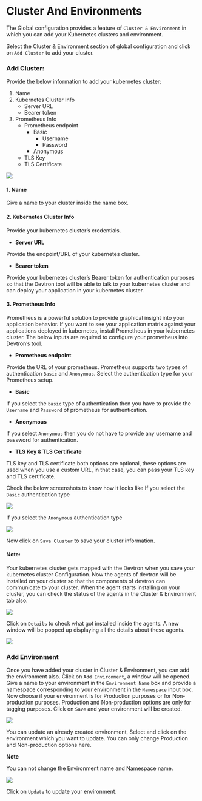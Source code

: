 # Cluster And Environments



The Global configuration provides a feature of `Cluster & Environment` in which you can add your Kubernetes clusters and environment.

Select the Cluster & Environment section of global configuration and click on `Add Cluster` to add your cluster.

### Add Cluster:

Provide the below information to add your kubernetes cluster:



1. Name
2. Kubernetes Cluster Info
   * Server URL
   * Bearer token
3. Prometheus Info
   * Prometheus endpoint
     * Basic
       * Username
       * Password
     * Anonymous
   * TLS Key
   * TLS Certificate

![](../images/global-configurations/cluster-and-environments/gc-cluster-add.png)

#### 1. Name

Give a name to your cluster inside the name box.

#### 2. Kubernetes Cluster Info

Provide your kubernetes cluster’s credentials.

* **Server URL**

Provide the endpoint/URL of your kubernetes cluster.

* **Bearer token**

Provide your kubernetes cluster’s Bearer token for authentication purposes so that the Devtron tool will be able to talk to your kubernetes cluster and can deploy your application in your kubernetes cluster.

#### 3. Prometheus Info

Prometheus is a powerful solution to provide graphical insight into your application behavior. If you want to see your application matrix against your applications deployed in kubernetes, install Prometheus in your kubernetes cluster. The below inputs are required to configure your prometheus into Devtron’s tool.

* **Prometheus endpoint**

Provide the URL of your prometheus. Prometheus supports two types of authentication `Basic` and `Anonymous`. Select the authentication type for your Prometheus setup.

* **Basic**

If you select the `basic` type of authentication then you have to provide the `Username` and `Password` of prometheus for authentication.



* **Anonymous**

If you select `Anonymous` then you do not have to provide any username and password for authentication.

* **TLS Key & TLS Certificate**

TLS key and TLS certificate both options are optional, these options are used when you use a custom URL, in that case, you can pass your TLS key and TLS certificate.

Check the below screenshots to know how it looks like If you select the `Basic` authentication type

![](../images/global-configurations/cluster-and-environments/gc-cluster-configure.png)

If you select the `Anonymous` authentication type

![](../images/global-configurations/cluster-and-environments/gc-cluster-configure-anonymous.png)

Now click on `Save Cluster` to save your cluster information.

#### Note:

Your kubernetes cluster gets mapped with the Devtron when you save your kubernetes cluster Configuration. Now the agents of devtron will be installed on your cluster so that the components of devtron can communicate to your cluster. When the agent starts installing on your cluster, you can check the status of the agents in the Cluster & Environment tab also.

![](../images/global-configurations/cluster-and-environments/gc-cluster-agents.png)

Click on `Details` to check what got installed inside the agents. A new window will be popped up displaying all the details about these agents.

![](../images/global-configurations/cluster-and-environments/gc-cluster-agents-details.png)

### Add Environment

Once you have added your cluster in Cluster & Environment, you can add the environment also. Click on `Add Environment`, a window will be opened. Give a name to your environment in the `Environment Name` box and provide a namespace corresponding to your environment in the `Namespace` input box. Now choose if your environment is for Production purposes or for Non-production purposes. Production and Non-production options are only for tagging purposes. Click on `Save` and your environment will be created.

![](../images/global-configurations/cluster-and-environments/gc-cluster-add-environment.png)

You can update an already created environment, Select and click on the environment which you want to update. You can only change Production and Non-production options here.

**Note**

You can not change the Environment name and Namespace name.

![](../images/global-configurations/cluster-and-environments/gc-cluster-update-environment.png)

Click on `Update` to update your environment.

